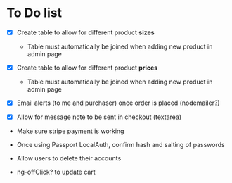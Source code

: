 # To Do list

- [x] Create table to allow for different product **sizes**
  * Table must automatically be joined when adding new product in admin page

- [x] Create table to allow for different product **prices**
  * Table must automatically be joined when adding new product in admin page

- [x] Email alerts (to me and purchaser) once order is placed (nodemailer?)

- [x] Allow for message note to be sent in checkout (textarea)

* Make sure stripe payment is working

* Once using Passport LocalAuth, confirm hash and salting of passwords

* Allow users to delete their accounts

* ng-offClick? to update cart
